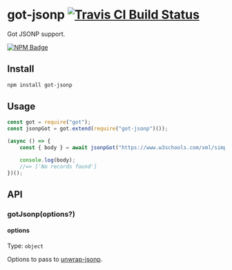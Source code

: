 # got-jsonp [![Travis CI Build Status](https://img.shields.io/travis/com/Richienb/got-jsonp/master.svg?style=for-the-badge)](https://travis-ci.com/Richienb/got-jsonp)

Got JSONP support.

[![NPM Badge](https://nodei.co/npm/got-jsonp.png)](https://npmjs.com/package/got-jsonp)

## Install

```sh
npm install got-jsonp
```

## Usage

```js
const got = require("got");
const jsonpGot = got.extend(require("got-jsonp")());

(async () => {
	const { body } = await jsonpGot("https://www.w3schools.com/xml/simple.xml");

	console.log(body);
	//=> ['No records found']
})();
```

## API

### gotJsonp(options?)

#### options

Type: `object`

Options to pass to [unwrap-jsonp](https://github.com/Richienb/unwrap-jsonp#options).
